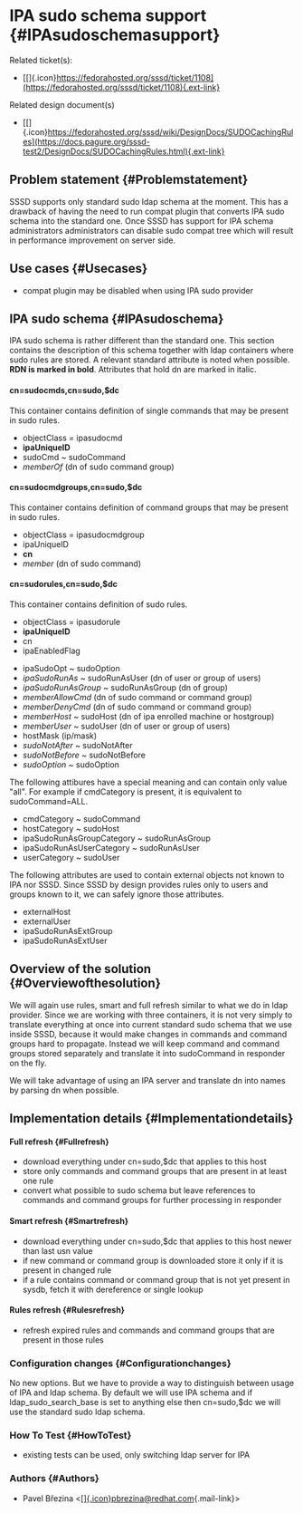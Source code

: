 IPA sudo schema support {#IPAsudoschemasupport}
=======================

Related ticket(s):

-   [[​]{.icon}https://fedorahosted.org/sssd/ticket/1108](https://fedorahosted.org/sssd/ticket/1108){.ext-link}

Related design document(s)

-   [[​]{.icon}https://fedorahosted.org/sssd/wiki/DesignDocs/SUDOCachingRules](https://docs.pagure.org/sssd-test2/DesignDocs/SUDOCachingRules.html){.ext-link}

Problem statement {#Problemstatement}
-----------------

SSSD supports only standard sudo ldap schema at the moment. This has a
drawback of having the need to run compat plugin that converts IPA sudo
schema into the standard one. Once SSSD has support for IPA schema
administrators administrators can disable sudo compat tree which will
result in performance improvement on server side.

Use cases {#Usecases}
---------

-   compat plugin may be disabled when using IPA sudo provider

IPA sudo schema {#IPAsudoschema}
---------------

IPA sudo schema is rather different than the standard one. This section
contains the description of this schema together with ldap containers
where sudo rules are stored. A relevant standard attribute is noted when
possible. **RDN is marked in bold**. Attributes that hold dn are marked
in italic.

#### cn=sudocmds,cn=sudo,\$dc

This container contains definition of single commands that may be
present in sudo rules.

-   objectClass = ipasudocmd
-   **ipaUniqueID**
-   sudoCmd \~ sudoCommand
-   *memberOf* (dn of sudo command group)

#### cn=sudocmdgroups,cn=sudo,\$dc

This container contains definition of command groups that may be present
in sudo rules.

-   objectClass = ipasudocmdgroup
-   ipaUniqueID
-   **cn**
-   *member* (dn of sudo command)

#### cn=sudorules,cn=sudo,\$dc

This container contains definition of sudo rules.

-   objectClass = ipasudorule
-   **ipaUniqueID**
-   cn
-   ipaEnabledFlag

<!-- -->

-   ipaSudoOpt \~ sudoOption
-   *ipaSudoRunAs* \~ sudoRunAsUser (dn of user or group of users)
-   *ipaSudoRunAsGroup* \~ sudoRunAsGroup (dn of group)
-   *memberAllowCmd* (dn of sudo command or command group)
-   *memberDenyCmd* (dn of sudo command or command group)
-   *memberHost* \~ sudoHost (dn of ipa enrolled machine or hostgroup)
-   *memberUser* \~ sudoUser (dn of user or group of users)
-   hostMask (ip/mask)
-   *sudoNotAfter* \~ sudoNotAfter
-   *sudoNotBefore* \~ sudoNotBefore
-   *sudoOption* \~ sudoOption

The following attibures have a special meaning and can contain only
value "all". For example if cmdCategory is present, it is equivalent to
sudoCommand=ALL.

-   cmdCategory \~ sudoCommand
-   hostCategory \~ sudoHost
-   ipaSudoRunAsGroupCategory \~ sudoRunAsGroup
-   ipaSudoRunAsUserCategory \~ sudoRunAsUser
-   userCategory \~ sudoUser

The following attributes are used to contain external objects not known
to IPA nor SSSD. Since SSSD by design provides rules only to users and
groups known to it, we can safely ignore those attributes.

-   externalHost
-   externalUser
-   ipaSudoRunAsExtGroup
-   ipaSudoRunAsExtUser

Overview of the solution {#Overviewofthesolution}
------------------------

We will again use rules, smart and full refresh similar to what we do in
ldap provider. Since we are working with three containers, it is not
very simply to translate everything at once into current standard sudo
schema that we use inside SSSD, because it would make changes in
commands and command groups hard to propagate. Instead we will keep
command and command groups stored separately and translate it into
sudoCommand in responder on the fly.

We will take advantage of using an IPA server and translate dn into
names by parsing dn when possible.

Implementation details {#Implementationdetails}
----------------------

#### Full refresh {#Fullrefresh}

-   download everything under cn=sudo,\$dc that applies to this host
-   store only commands and command groups that are present in at least
    one rule
-   convert what possible to sudo schema but leave references to
    commands and command groups for further processing in responder

#### Smart refresh {#Smartrefresh}

-   download everything under cn=sudo,\$dc that applies to this host
    newer than last usn value
-   if new command or command group is downloaded store it only if it is
    present in changed rule
-   if a rule contains command or command group that is not yet present
    in sysdb, fetch it with dereference or single lookup

#### Rules refresh {#Rulesrefresh}

-   refresh expired rules and commands and command groups that are
    present in those rules

### Configuration changes {#Configurationchanges}

No new options. But we have to provide a way to distinguish between
usage of IPA and ldap schema. By default we will use IPA schema and if
ldap\_sudo\_search\_base is set to anything else then cn=sudo,\$dc we
will use the standard sudo ldap schema.

### How To Test {#HowToTest}

-   existing tests can be used, only switching ldap server for IPA

### Authors {#Authors}

-   Pavel Březina
    &lt;[[​]{.icon}pbrezina@redhat.com](mailto:pbrezina@redhat.com){.mail-link}&gt;

